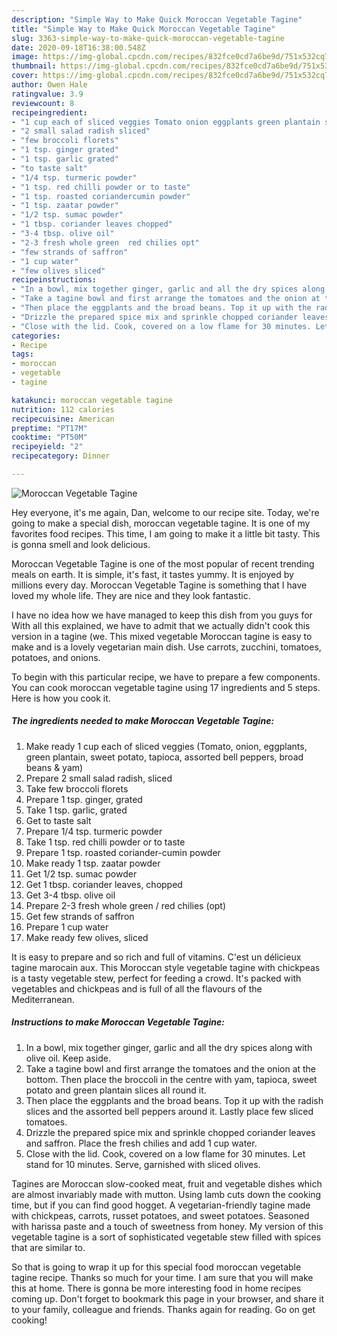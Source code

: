 ```yaml
---
description: "Simple Way to Make Quick Moroccan Vegetable Tagine"
title: "Simple Way to Make Quick Moroccan Vegetable Tagine"
slug: 3363-simple-way-to-make-quick-moroccan-vegetable-tagine
date: 2020-09-18T16:38:00.548Z
image: https://img-global.cpcdn.com/recipes/832fce0cd7a6be9d/751x532cq70/moroccan-vegetable-tagine-recipe-main-photo.jpg
thumbnail: https://img-global.cpcdn.com/recipes/832fce0cd7a6be9d/751x532cq70/moroccan-vegetable-tagine-recipe-main-photo.jpg
cover: https://img-global.cpcdn.com/recipes/832fce0cd7a6be9d/751x532cq70/moroccan-vegetable-tagine-recipe-main-photo.jpg
author: Owen Hale
ratingvalue: 3.9
reviewcount: 8
recipeingredient:
- "1 cup each of sliced veggies Tomato onion eggplants green plantain sweet potato tapioca assorted bell peppers broad beans  yam"
- "2 small salad radish sliced"
- "few broccoli florets"
- "1 tsp. ginger grated"
- "1 tsp. garlic grated"
- "to taste salt"
- "1/4 tsp. turmeric powder"
- "1 tsp. red chilli powder or to taste"
- "1 tsp. roasted coriandercumin powder"
- "1 tsp. zaatar powder"
- "1/2 tsp. sumac powder"
- "1 tbsp. coriander leaves chopped"
- "3-4 tbsp. olive oil"
- "2-3 fresh whole green  red chilies opt"
- "few strands of saffron"
- "1 cup water"
- "few olives sliced"
recipeinstructions:
- "In a bowl, mix together ginger, garlic and all the dry spices along with olive oil. Keep aside."
- "Take a tagine bowl and first arrange the tomatoes and the onion at the bottom. Then place the broccoli in the centre with yam, tapioca, sweet potato and green plantain slices all round it."
- "Then place the eggplants and the broad beans. Top it up with the radish slices and the assorted bell peppers around it. Lastly place few sliced tomatoes."
- "Drizzle the prepared spice mix and sprinkle chopped coriander leaves and saffron. Place the fresh chilies and add 1 cup water."
- "Close with the lid. Cook, covered on a low flame for 30 minutes. Let stand for 10 minutes. Serve, garnished with sliced olives."
categories:
- Recipe
tags:
- moroccan
- vegetable
- tagine

katakunci: moroccan vegetable tagine 
nutrition: 112 calories
recipecuisine: American
preptime: "PT17M"
cooktime: "PT50M"
recipeyield: "2"
recipecategory: Dinner

---
```



![Moroccan Vegetable Tagine](https://img-global.cpcdn.com/recipes/832fce0cd7a6be9d/751x532cq70/moroccan-vegetable-tagine-recipe-main-photo.jpg)

Hey everyone, it's me again, Dan, welcome to our recipe site. Today, we're going to make a special dish, moroccan vegetable tagine. It is one of my favorites food recipes. This time, I am going to make it a little bit tasty. This is gonna smell and look delicious.

Moroccan Vegetable Tagine is one of the most popular of recent trending meals on earth. It is simple, it's fast, it tastes yummy. It is enjoyed by millions every day. Moroccan Vegetable Tagine is something that I have loved my whole life. They are nice and they look fantastic.

I have no idea how we have managed to keep this dish from you guys for With all this explained, we have to admit that we actually didn&#39;t cook this version in a tagine (we. This mixed vegetable Moroccan tagine is easy to make and is a lovely vegetarian main dish. Use carrots, zucchini, tomatoes, potatoes, and onions.


To begin with this particular recipe, we have to prepare a few components. You can cook moroccan vegetable tagine using 17 ingredients and 5 steps. Here is how you cook it.

<!--inarticleads1-->

##### The ingredients needed to make Moroccan Vegetable Tagine:

1. Make ready 1 cup each of sliced veggies (Tomato, onion, eggplants, green plantain, sweet potato, tapioca, assorted bell peppers, broad beans &amp; yam)
1. Prepare 2 small salad radish, sliced
1. Take few broccoli florets
1. Prepare 1 tsp. ginger, grated
1. Take 1 tsp. garlic, grated
1. Get to taste salt
1. Prepare 1/4 tsp. turmeric powder
1. Take 1 tsp. red chilli powder or to taste
1. Prepare 1 tsp. roasted coriander-cumin powder
1. Make ready 1 tsp. zaatar powder
1. Get 1/2 tsp. sumac powder
1. Get 1 tbsp. coriander leaves, chopped
1. Get 3-4 tbsp. olive oil
1. Prepare 2-3 fresh whole green / red chilies (opt)
1. Get few strands of saffron
1. Prepare 1 cup water
1. Make ready few olives, sliced


It is easy to prepare and so rich and full of vitamins. C&#39;est un délicieux tagine marocain aux. This Moroccan style vegetable tagine with chickpeas is a tasty vegetable stew, perfect for feeding a crowd. It&#39;s packed with vegetables and chickpeas and is full of all the flavours of the Mediterranean. 

<!--inarticleads2-->

##### Instructions to make Moroccan Vegetable Tagine:

1. In a bowl, mix together ginger, garlic and all the dry spices along with olive oil. Keep aside.
1. Take a tagine bowl and first arrange the tomatoes and the onion at the bottom. Then place the broccoli in the centre with yam, tapioca, sweet potato and green plantain slices all round it.
1. Then place the eggplants and the broad beans. Top it up with the radish slices and the assorted bell peppers around it. Lastly place few sliced tomatoes.
1. Drizzle the prepared spice mix and sprinkle chopped coriander leaves and saffron. Place the fresh chilies and add 1 cup water.
1. Close with the lid. Cook, covered on a low flame for 30 minutes. Let stand for 10 minutes. Serve, garnished with sliced olives.


Tagines are Moroccan slow-cooked meat, fruit and vegetable dishes which are almost invariably made with mutton. Using lamb cuts down the cooking time, but if you can find good hogget. A vegetarian-friendly tagine made with chickpeas, carrots, russet potatoes, and sweet potatoes. Seasoned with harissa paste and a touch of sweetness from honey. My version of this vegetable tagine is a sort of sophisticated vegetable stew filled with spices that are similar to. 

So that is going to wrap it up for this special food moroccan vegetable tagine recipe. Thanks so much for your time. I am sure that you will make this at home. There is gonna be more interesting food in home recipes coming up. Don't forget to bookmark this page in your browser, and share it to your family, colleague and friends. Thanks again for reading. Go on get cooking!
